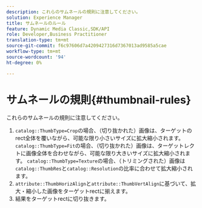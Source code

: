 ```yaml
---
description: これらのサムネールの規則に注意してください。
solution: Experience Manager
title: サムネールのルール
feature: Dynamic Media Classic,SDK/API
role: Developer,Business Practitioner
translation-type: tm+mt
source-git-commit: f6c97606d7a4209427316d7367013ad9585a5cae
workflow-type: tm+mt
source-wordcount: '94'
ht-degree: 0%

---
```



# サムネールの規則{#thumbnail-rules}

これらのサムネールの規則に注意してください。

1. `catalog::ThumbType=Crop`の場合、（切り抜かれた）画像は、ターゲットのrect全体を覆いながら、可能な限り小さいサイズに拡大縮小されます。 `catalog::ThumbType=Fit`の場合、（切り抜かれた）画像は、ターゲットレクトに画像全体を合わせながら、可能な限り大きいサイズに拡大縮小されます。 `catalog::ThumbType=Texture`の場合、（トリミングされた）画像は`catalog::ThumbRes`と`catalog::Resolution`の比率に合わせて拡大縮小されます。
1. `attribute::ThumbHorizAlign`と`attribute::ThumbVertAlign`に基づいて、拡大・縮小した画像をターゲットrectに揃えます。
1. 結果をターゲットrectに切り抜きます。

